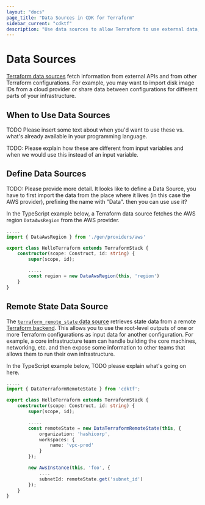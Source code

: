 ```yaml
---
layout: "docs"
page_title: "Data Sources in CDK for Terraform"
sidebar_current: "cdktf"
description: "Use data sources to allow Terraform to use external data, function output, and data from other configurations."
---
```


# Data Sources

[Terraform data sources](https://www.terraform.io/docs/configuration/data-sources.html) fetch information from external APIs and from other Terraform configurations. For example, you may want to import disk image IDs from a cloud provider or share data between configurations for different parts of your infrastructure.

## When to Use Data Sources

TODO Please insert some text about when you'd want to use these vs. what's already available in your programming language.

TODO: Please explain how these are different from input variables and when we would use this instead of an input variable.

## Define Data Sources

TODO: Please provide more detail. It looks like to define a Data Source, you have to first import the data from the place where it lives (in this case the AWS provider), prefixing the name with "Data". then you can use use it?

In the TypeScript example below, a Terraform data source fetches the AWS region `DataAwsRegion` from the AWS provider.

```typescript
.....
import { DataAwsRegion } from './gen/providers/aws'

export class HelloTerraform extends TerraformStack {
    constructor(scope: Construct, id: string) {
        super(scope, id);

        .....
        const region = new DataAwsRegion(this, 'region')
    }
}
```

## Remote State Data Source

The [`terraform_remote_state` data source](https://www.terraform.io/docs/language/state/remote-state-data.html) retrieves state data from a remote [Terraform backend](https://www.terraform.io/docs/backends/index.html). This allows you to use the root-level outputs of one or more Terraform configurations as input data for another configuration. For example, a core infrastructure team can handle building the core machines, networking, etc. and then expose some information to other teams that allows them to run their own infrastructure.

In the TypeScript example below, TODO please explain what's going on here.

```typescript
.....
import { DataTerraformRemoteState } from 'cdktf';

export class HelloTerraform extends TerraformStack {
    constructor(scope: Construct, id: string) {
        super(scope, id);

        .....
        const remoteState = new DataTerraformRemoteState(this, {
            organization: 'hashicorp',
            workspaces: {
                name: 'vpc-prod'
            }
        });

        new AwsInstance(this, 'foo', {
            ....
            subnetId: remoteState.get('subnet_id')
        });
    }
}
```

